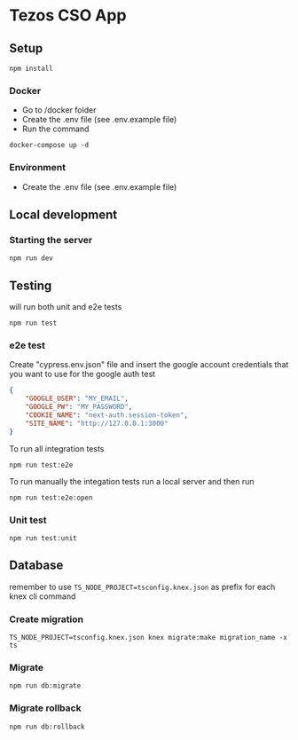 # Tezos CSO App

## Setup

```
npm install
```

### Docker

- Go to /docker folder
- Create the .env file (see .env.example file)
- Run the command
```
docker-compose up -d
```

### Environment

- Create the .env file (see .env.example file)

## Local development

### Starting the server

```
npm run dev
```

## Testing
will run both unit and e2e tests
```
npm run test
```

### e2e test
Create "cypress.env.json" file and insert the google account credentials that you want to use for the google auth test
```json
{
    "GOOGLE_USER": "MY_EMAIL",
    "GOOGLE_PW": "MY_PASSWORD",
    "COOKIE_NAME": "next-auth.session-token",
    "SITE_NAME": "http://127.0.0.1:3000"
}
```
To run all integration tests
```
npm run test:e2e
```
To run manually the integation tests run a local server and then run
```
npm run test:e2e:open
```

### Unit test
```
npm run test:unit
```

## Database
remember to use `TS_NODE_PROJECT=tsconfig.knex.json` as prefix for each knex cli command

### Create migration
```
TS_NODE_PROJECT=tsconfig.knex.json knex migrate:make migration_name -x ts
```

### Migrate
```
npm run db:migrate
```

### Migrate rollback
```
npm run db:rollback
```

